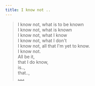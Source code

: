 ```yaml
---
title: I know not ..
---
```


> I know not, what is to be known  
> I know not, what is known  
> I know not, what I know  
> I know not, what I don't  
> I know not, all that I'm yet to know.  
> I know not.  
> All be it,  
> that I do know,  
> is..,  
> that..,  
> [. . .](https://thebitmage.com/i-know-not/)
